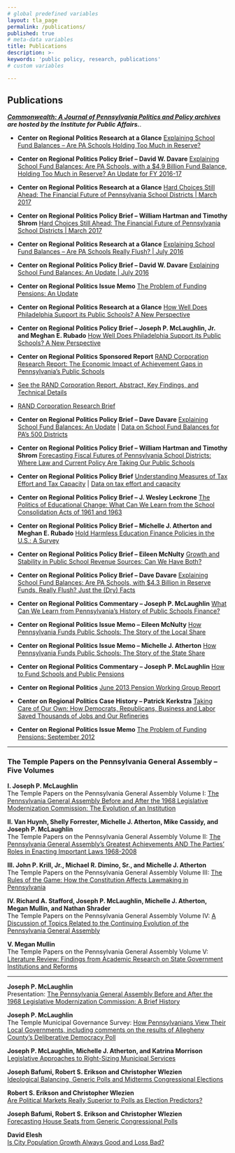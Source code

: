 ```yaml
---
# global predefined variables
layout: tla_page
permalink: /publications/
published: true
# meta-data variables
title: Publications
description: >-
keywords: 'public policy, research, publications'
# custom variables

---
```

## Publications
_**[Commonwealth: A Journal of Pennsylvania Politics and Policy archives](http://sites.temple.edu/commonwealth/) are hosted by the Institute for Public Affairs.**_.

- **Center on Regional Politics Research at a Glance**
[Explaining School Fund Balances – Are PA Schools Holding Too Much in Reserve?](https://drive.google.com/file/d/1ZctL5C6Q3eyXMcQ87OD-Y5d7eGOUKS6z/view?usp=sharing) 

- **Center on Regional Politics Policy Brief – David W. Davare**
[Explaining School Fund Balances: Are PA Schools, with a $4.9 Billion Fund Balance, Holding Too Much in Reserve? An Update for FY 2016-17](https://drive.google.com/file/d/1H267G_VVNeYS3C2A4NFtQ8YkFI9Yb7S1/view?usp=sharing)

- **Center on Regional Politics Research at a Glance**
[Hard Choices Still Ahead: The Financial Future of Pennsylvania School Districts | March 2017](https://drive.google.com/file/d/1obl2xySt36aRv_0utxp1sAAEHB2KtHNi/view?usp=sharing)

- **Center on Regional Politics Policy Brief – William Hartman and Timothy Shrom**
[Hard Choices Still Ahead: The Financial Future of Pennsylvania School Districts | March 2017](https://drive.google.com/file/d/1zaZXBni-DjXmypKth5GdApSd_jMzHkug/view?usp=sharing)

- **Center on Regional Politics Research at a Glance**
[Explaining School Fund Balances – Are PA Schools Really Flush? | July 2016](https://drive.google.com/file/d/12waKBvNyqBi8PdZZf7p086fqnQMME8x6/view?usp=sharing)

- **Center on Regional Politics Policy Brief – David W. Davare**
[Explaining School Fund Balances: An Update | July 2016](https://drive.google.com/file/d/1Yc91loauhaB34jfLnfTPTvx1tSQJmAZy/view?usp=sharing)

- **Center on Regional Politics Issue Memo**
[The Problem of Funding Pensions: An Update](https://drive.google.com/file/d/1cFp6jh-aKHUNjTHU7LHeoul-QpBuCezw/view?usp=sharing)

- **Center on Regional Politics Research at a Glance**
[How Well Does Philadelphia Support its Public Schools? A New Perspective](https://drive.google.com/file/d/1CjS29VjAswK5Sn8NZ83hr-Iaspxodm0G/view?usp=sharing)

- **Center on Regional Politics Policy Brief – Joseph P. McLaughlin, Jr. and Meghan E. Rubado**
[How Well Does Philadelphia Support its Public Schools? A New Perspective](https://drive.google.com/file/d/1cM7SGNARyEdsI0WJNSpOpLNXl2-5yhJ2/view?usp=sharing)

- **Center on Regional Politics Sponsored Report**
[RAND Corporation Research Report: The Economic Impact of Achievement Gaps in Pennsylvania’s Public Schools](https://drive.google.com/file/d/1Q-EDw65IPZWCtxcZV_5kYLE2_zKUWkDg/view?usp=sharing)
- [See the RAND Corporation Report, Abstract, Key Findings, and Technical Details](http://www.rand.org/pubs/research_reports/RR1159.html)
- [RAND Corporation Research Brief](http://www.rand.org/pubs/research_briefs/RB9872.html)

- **Center on Regional Politics Policy Brief – Dave Davare**
[Explaining School Fund Balances: An Update](https://drive.google.com/file/d/1GB0r2SpfHkixIUstWZ3csoN77K_Cp-yI/view?usp=sharing) | [Data on School Fund Balances for PA’s 500 Districts](https://drive.google.com/file/d/1JDA7liQEHm5A0YL10ob2_6Wm6iyQohas/view?usp=sharing)

- **Center on Regional Politics Policy Brief – William Hartman and Timothy Shrom**
[Forecasting Fiscal Futures of Pennsylvania School Districts: Where Law and Current Policy Are Taking Our Public Schools](https://drive.google.com/file/d/180NkZf5sRO8NkwUTefaR1C949yh9lCKj/view?usp=sharing)

- **Center on Regional Politics Policy Brief** 
[Understanding Measures of Tax Effort and Tax Capacity](https://drive.google.com/file/d/1J9HqHG0pyy6xp3RSU2B26aQZDS7ZR12d/view?usp=sharing) | [Data on tax effort and capacity](https://drive.google.com/file/d/11f7P_i-lAjJR415Q-7uS5L6QBnANLF5_/view?usp=sharing)

- **Center on Regional Politics Policy Brief – J. Wesley Leckrone**
[The Politics of Educational Change: What Can We Learn from the School Consolidation Acts of 1961 and 1963](https://drive.google.com/file/d/1zpqVE9KIDHguMG7mAysKObYtgH6ysc04/view?usp=sharing)

- **Center on Regional Politics Policy Brief – Michelle J. Atherton and Meghan E. Rubado**
[Hold Harmless Education Finance Policies in the U.S.: A Survey](https://drive.google.com/file/d/1yr_wtX9fThOPxUOqNvGMeAq58A2TD9eb/view?usp=sharing)

- **Center on Regional Politics Policy Brief – Eileen McNulty**
[Growth and Stability in Public School Revenue Sources: Can We Have Both?](https://drive.google.com/file/d/1ZTnsYqHYIPMTzLCSugJqR4tzEo-oAYqI/view?usp=sharing)

- **Center on Regional Politics Policy Brief – Dave Davare**
[Explaining School Fund Balances: Are PA Schools, with $4.3 Billion in Reserve Funds, Really Flush? Just the (Dry) Facts](https://drive.google.com/file/d/1PkR0BfLgIjDEYf7lqGl_AVfHHMJqZQLE/view?usp=sharing)

- **Center on Regional Politics Commentary – Joseph P. McLaughlin**
[What Can We Learn from Pennsylvania’s History of Public Schools Finance?](https://drive.google.com/file/d/1nxcWCvrJc2fI-kdm9q9_3bxFdAolBIE_/view?usp=sharing)

- **Center on Regional Politics Issue Memo – Eileen McNulty**
[How Pennsylvania Funds Public Schools: The Story of the Local Share](https://drive.google.com/file/d/1s0B56JWemrN4vk7RbtDGS8Lp1KBfITWa/view?usp=sharing)

- **Center on Regional Politics Issue Memo – Michelle J. Atherton**
[How Pennsylvania Funds Public Schools: The Story of the State Share](https://drive.google.com/file/d/1eLLFLAipIN92uIG1rRAbnMp9Hh-6Df25/view?usp=sharing)

- **Center on Regional Politics Commentary – Joseph P. McLaughlin**
[How to Fund Schools and Public Pensions](https://drive.google.com/file/d/1EAQ93kubSfoFGYirxZATtN8YuWeiMrQ0/view?usp=sharing)

- **Center on Regional Politics**
[June 2013 Pension Working Group Report](https://drive.google.com/file/d/1lqE8e4wPKcid8bMffXp1C3caTcjMEboZ/view?usp=sharing)

- **Center on Regional Politics Case History – Patrick Kerkstra**
[Taking Care of Our Own: How Democrats, Republicans, Business and Labor Saved Thousands of Jobs and Our Refineries](https://drive.google.com/file/d/1l8zk7iL_x5Cu8_DOCoIJx4zfTCbDOdYs/view?usp=sharing)

- **Center on Regional Politics Issue Memo**
[The Problem of Funding Pensions: September 2012](https://drive.google.com/file/d/1kX2bSP687xIZJeESYX8j5kP5HQ7TOI__/view?usp=sharing)

___

### The Temple Papers on the Pennsylvania General Assembly – Five Volumes
**I. Joseph P. McLaughlin**<br>
The Temple Papers on the Pennsylvania General Assembly Volume I: [The Pennsylvania General Assembly Before and After the 1968 Legislative Modernization Commission: The Evolution of an Institution](https://drive.google.com/file/d/1YS1O7JlAmriq4m0I7isnFBkb4MqG1ZdJ/view?usp=sharing)</br>

**II. Van Huynh, Shelly Forrester, Michelle J. Atherton, Mike Cassidy, and Joseph P. McLaughlin**<br>
The Temple Papers on the Pennsylvania General Assembly Volume II: [The Pennsylvania General Assembly’s Greatest Achievements AND The Parties’ Roles in Enacting Important Laws 1968-2008](https://drive.google.com/file/d/11fChKfS4ir_rtENCpMuSZl0mjU62qVeN/view?usp=sharing)</br>

**III. John P. Krill, Jr., Michael R. Dimino, Sr., and Michelle J. Atherton**<br>
The Temple Papers on the Pennsylvania General Assembly Volume III: [The Rules of the Game: How the Constitution Affects Lawmaking in Pennsylvania](https://drive.google.com/file/d/1APy1YMHxnryKtGbwjEB2tUV4vcUnsRxr/view?usp=sharing)</br>

**IV. Richard A. Stafford, Joseph P. McLaughlin, Michelle J. Atherton, Megan Mullin, and Nathan Shrader**<br>
The Temple Papers on the Pennsylvania General Assembly Volume IV: [A Discussion of Topics Related to the Continuing Evolution of the Pennsylvania General Assembly](https://drive.google.com/file/d/1XKJ0VF0fGbEo0LZO5DPG1CRcB6vt7lhL/view?usp=sharing)</br>

**V. Megan Mullin**<br>
The Temple Papers on the Pennsylvania General Assembly Volume V: [Literature Review: Findings from Academic Research on  State Government Institutions and Reforms](https://drive.google.com/file/d/1e-bzvDEG_-dyMcJGcWC5Q_b086SrJCZb/view?usp=sharing)</br>

___

**Joseph P. McLaughlin**<br>
Presentation: [The Pennsylvania General Assembly Before and After the 1968 Legislative Modernization Commission: A Brief History](https://drive.google.com/file/d/1s3gPsN7tRJ3bZHO7zMBJWFwDYr1N3lLO/view?usp=sharing)<br>

**Joseph P. McLaughlin**<br>
The Temple Municipal Governance Survey: [How Pennsylvanians View Their Local Governments, including comments on the results of Allegheny County’s Deliberative Democracy Poll](https://drive.google.com/file/d/1w20Qci4hD9fHL_mHrL0PrXxw96rLsFIv/view?usp=sharing)<br>

**Joseph P. McLaughlin, Michelle J. Atherton, and Katrina Morrison**<br>
[Legislative Approaches to Right-Sizing Municipal Services](https://drive.google.com/file/d/10Ehx2o9ydfYBAeIV3T-oMs-alzN_oCPE/view?usp=sharing)<br>

**Joseph Bafumi, Robert S. Erikson and Christopher Wlezien**<br>
[Ideological Balancing, Generic Polls and Midterms Congressional Elections](https://drive.google.com/file/d/1AEmZ-27H-A67c_8boRp7a_FnnllI5YoU/view?usp=sharing)<br>

**Robert S. Erikson and Christopher Wlezien**<br>
[Are Political Markets Really Superior to Polls as Election Predictors?](https://drive.google.com/file/d/1-hgDA3svf1Zxy_j86VI9sZ8gsOPIf5N4/view?usp=sharing)<br>

**Joseph Bafumi, Robert S. Erikson and Christopher Wlezien**<br>
[Forecasting House Seats from Generic Congressional Polls](https://drive.google.com/file/d/1hxRulgiwr5DVA6lY6kZdukK6snT5ZT_T/view?usp=sharing)<br>

**David Elesh**<br>
[Is City Population Growth Always Good and Loss Bad?](https://drive.google.com/file/d/1-pSaZUKi4CrsiAyyVzx-zS40g9bohoh7/view?usp=sharing)<br>
